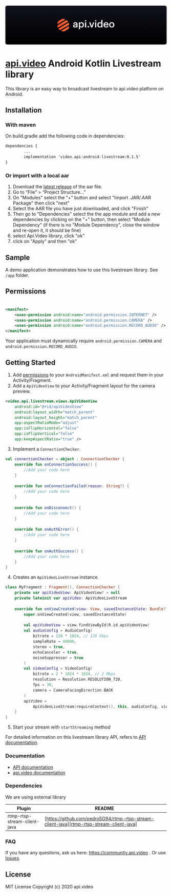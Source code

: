 ![](https://github.com/apivideo/API_OAS_file/blob/master/apivideo_banner.png)

# [api.video](https://api.video) Android Kotlin Livestream library

This library is an easy way to broadcast livestream to api.video platform on Android.

## Installation

### With maven

On build.gradle add the following code in dependencies:

```xml
dependencies {
        ...
        implementation 'video.api:android-livestream:0.1.5'
}
```

### Or import with a local aar

1. Download the [latest release](https://github.com/apivideo/android-livestream/releases) of the aar
   file.
2. Go to “File” > “Project Structure...”
3. On "Modules" select the "+" button and select "Import .JAR/.AAR Package" then click "next"
4. Select the AAR file you have just downloaded, and click "Finish"
5. Then go to "Dependencies" select the the app module and add a new dependencies by clicking on
   the "+" button, then select "Module Dependency"
   (if there is no "Module Dependency", close the window and re-open it, it should be fine)
6. select Api.Video library, click "ok"
7. click on "Apply" and then "ok"

## Sample

A demo application demonstrates how to use this livestream library. See `/app` folder.

## Permissions

```xml

<manifest>
    <uses-permission android:name="android.permission.INTERNET" />
    <uses-permission android:name="android.permission.CAMERA" />
    <uses-permission android:name="android.permission.RECORD_AUDIO" />
</manifest>
```

Your application must dynamically require `android.permission.CAMERA`
and `android.permission.RECORD_AUDIO`.

## Getting Started

1. Add [permissions](#permissions) to your `AndroidManifest.xml` and request them in your
   Activity/Fragment.
2. Add a `ApiVideoView` to your Activity/Fragment layout for the camera preview.

```xml
<video.api.livestream.views.ApiVideoView 
    android:id="@+id/apiVideoView"
    android:layout_width="match_parent"
    android:layout_height="match_parent"
    app:aspectRatioMode="adjust"
    app:isFlipHorizontal="false"
    app:isFlipVertical="false"
    app:keepAspectRatio="true" />
```

3. Implement a `ConnectionChecker`.

```kotlin
val connectionChecker = object : ConnectionChecker {
    override fun onConnectionSuccess() {
        //Add your code here
    }

    override fun onConnectionFailed(reason: String?) {
        //Add your code here
    }

    override fun onDisconnect() {
        //Add your code here
    }

    override fun onAuthError() {
        //Add your code here
    }

    override fun onAuthSuccess() {
        //Add your code here
    }
}
```

4. Creates an `ApiVideoLiveStream` instance.

```kotlin
class MyFragment : Fragment(), ConnectionChecker {
    private var apiVideoView: ApiVideoView? = null
    private lateinit var apiVideo: ApiVideoLiveStream

    override fun onViewCreated(view: View, savedInstanceState: Bundle?) {
        super.onViewCreated(view, savedInstanceState)

        val apiVideoView = view.findViewById(R.id.apiVideoView)
        val audioConfig = AudioConfig(
            bitrate = 128 * 1024, // 128 kbps
            sampleRate = 48000,
            stereo = true,
            echoCanceler = true,
            noiseSuppressor = true
        )
        val videoConfig = VideoConfig(
            bitrate = 2 * 1024 * 1024, // 2 Mbps
            resolution = Resolution.RESOLUTION_720,
            fps = 30,
            camera = CameraFacingDirection.BACK
        )
        apiVideo =
            ApiVideoLiveStream(requireContext(), this, audioConfig, videoConfig, apiVideoView)
    }
}
```

5. Start your stream with `startStreaming` method

For detailed information on this livestream library API, refers
to [API documentation](https://apivideo.github.io/android-livestream/).

### Documentation

* [API documentation](https://apivideo.github.io/android-livestream/)
* [api.video documentation](https://docs.api.video)

### Dependencies

We are using external library

| Plugin | README |
| ------ | ------ |
| rtmp-rtsp-stream-client-java | [https://github.com/pedroSG94/rtmp-rtsp-stream-client-java][rtmp-rtsp-stream-client-java] |

### FAQ

If you have any questions, ask us here:  https://community.api.video . Or use [Issues].

License
----

MIT License Copyright (c) 2020 api.video

[//]: # (These are reference links used in the body of this note and get stripped out when the markdown processor does its job. There is no need to format nicely because it shouldn't be seen. Thanks SO - http://stackoverflow.com/questions/4823468/store-comments-in-markdown-syntax)

[rtmp-rtsp-stream-client-java]: <https://github.com/pedroSG94/rtmp-rtsp-stream-client-java>

[Issues]: <https://github.com/apivideo/android-livestream/issues>
